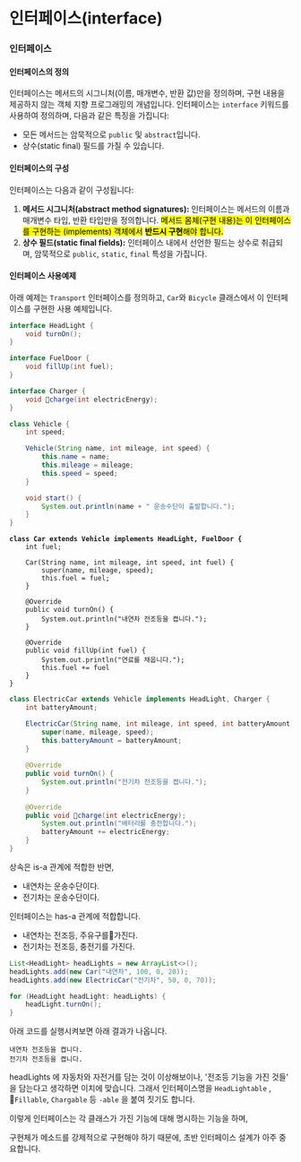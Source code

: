 # 인터페이스(interface)



### 인터페이스

#### 인터페이스의 정의

인터페이스는 메서드의 시그니처(이름, 매개변수, 반환 값)만을 정의하며, 구현 내용을 제공하지 않는 객체 지향 프로그래밍의 개념입니다. 인터페이스는 `interface` 키워드를 사용하여 정의하며, 다음과 같은 특징을 가집니다:

* 모든 메서드는 암묵적으로 `public` 및 `abstract`입니다.
* 상수(static final) 필드를 가질 수 있습니다.

#### 인터페이스의 구성

인터페이스는 다음과 같이 구성됩니다:

1. **메서드 시그니처(abstract method signatures):** 인터페이스는 메서드의 이름과 매개변수 타입, 반환 타입만을 정의합니다. <mark style="background-color:yellow;">메서드 몸체(구현 내용)는 이 인터페이스를 구현하는 (implements) 객체에서</mark> <mark style="background-color:yellow;"></mark><mark style="background-color:yellow;">**반드시 구현**</mark><mark style="background-color:yellow;">해야 합니다.</mark>
2. **상수 필드(static final fields):** 인터페이스 내에서 선언한 필드는 상수로 취급되며, 암묵적으로 `public`, `static`, `final` 특성을 가집니다.



#### 인터페이스 사용예제

아래 예제는 `Transport` 인터페이스를 정의하고, `Car`와 `Bicycle` 클래스에서 이 인터페이스를 구현한 사용 예제입니다.

```java
interface HeadLight {
    void turnOn();
}
```

```java
interface FuelDoor {
    void fillUp(int fuel);
}
```

```java
interface Charger {
    void charge(int electricEnergy);
}
```

```java
class Vehicle {
    int speed;

    Vehicle(String name, int mileage, int speed) {
        this.name = name;
        this.mileage = mileage;
        this.speed = speed;
    }

    void start() {
        System.out.println(name + " 운송수단이 출발합니다.");
    }
}
```

<pre class="language-java"><code class="lang-java"><strong>class Car extends Vehicle implements HeadLight, FuelDoor {
</strong>    int fuel;

    Car(String name, int mileage, int speed, int fuel) {
        super(name, mileage, speed);
        this.fuel = fuel;
    }
    
    @Override
    public void turnOn() {
        System.out.println("내연차 전조등을 켭니다.");
    }
    
    @Override
    public void fillUp(int fuel) {
        System.out.println("연료를 채웁니다.");
        this.fuel += fuel
    }
}
</code></pre>

```java
class ElectricCar extends Vehicle implements HeadLight, Charger {
    int batteryAmount;

    ElectricCar(String name, int mileage, int speed, int batteryAmount) {
        super(name, mileage, speed);
        this.batteryAmount = batteryAmount;
    }
    
    @Override
    public void turnOn() {
        System.out.println("전기차 전조등을 켭니다.");
    }
    
    @Override
    public void charge(int electricEnergy);
        System.out.println("배터리를 충전합니다.");
        batteryAmount += electricEnergy;
    }
}
```

상속은 is-a 관계에 적합한 반면,

* 내연차는 운송수단이다.
* 전기차는 운송수단이다.

인터페이스는 has-a 관계에 적합합니다.

* 내연차는 전조등, 주유구를가진다.
* 전기차는 전조등, 충전기를 가진다.



```java
List<HeadLight> headLights = new ArrayList<>();
headLights.add(new Car("내연차", 100, 0, 20));
headLights.add(new ElectricCar("전기차", 50, 0, 70));

for (HeadLight headLight: headLights) {
    headLight.turnOn();
}
```

아래 코드를 실행시켜보면 아래 결과가 나옵니다.

```
내연차 전조등을 켭니다.
전기차 전조등을 켭니다.
```

headLights 에 자동차와 자전거를 담는 것이 이상해보이나, '전조등 기능을 가진 것들' 을 담는다고 생각하면 이치에 맞습니다. 그래서 인터페이스명을 `HeadLightable` , `Fillable`, `Chargable` 등 `-able` 을 붙여 짓기도 합니다.



이렇게 인터페이스는 각 클래스가 가진 기능에 대해 명시하는 기능을 하며,

구현체가 메소드를 강제적으로 구현해야 하기 때문에, 초반 인터페이스 설계가 아주 중요합니다.









